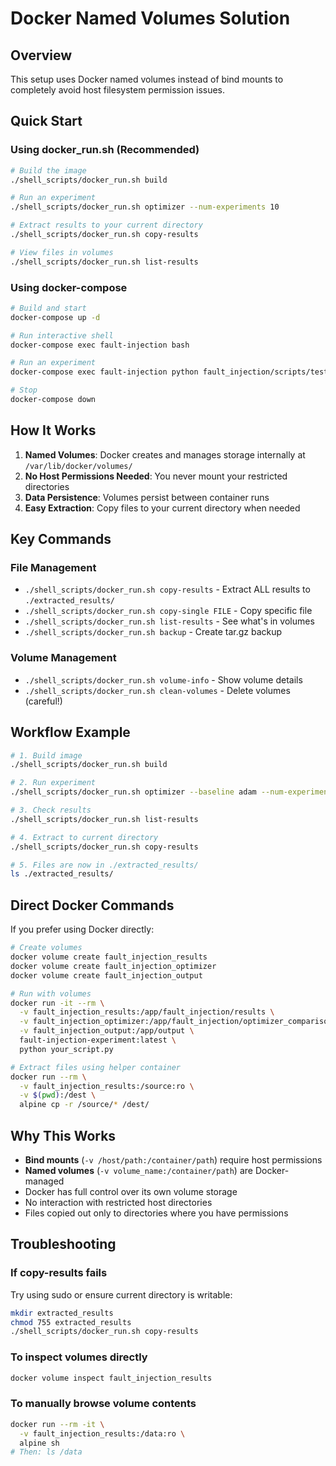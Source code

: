 # Docker Named Volumes Solution

## Overview
This setup uses Docker named volumes instead of bind mounts to completely avoid host filesystem permission issues.

## Quick Start

### Using docker_run.sh (Recommended)
```bash
# Build the image
./shell_scripts/docker_run.sh build

# Run an experiment
./shell_scripts/docker_run.sh optimizer --num-experiments 10

# Extract results to your current directory
./shell_scripts/docker_run.sh copy-results

# View files in volumes
./shell_scripts/docker_run.sh list-results
```

### Using docker-compose
```bash
# Build and start
docker-compose up -d

# Run interactive shell
docker-compose exec fault-injection bash

# Run an experiment
docker-compose exec fault-injection python fault_injection/scripts/test_optimizer_mitigation_v3.py

# Stop
docker-compose down
```

## How It Works

1. **Named Volumes**: Docker creates and manages storage internally at `/var/lib/docker/volumes/`
2. **No Host Permissions Needed**: You never mount your restricted directories
3. **Data Persistence**: Volumes persist between container runs
4. **Easy Extraction**: Copy files to your current directory when needed

## Key Commands

### File Management
- `./shell_scripts/docker_run.sh copy-results` - Extract ALL results to `./extracted_results/`
- `./shell_scripts/docker_run.sh copy-single FILE` - Copy specific file
- `./shell_scripts/docker_run.sh list-results` - See what's in volumes
- `./shell_scripts/docker_run.sh backup` - Create tar.gz backup

### Volume Management
- `./shell_scripts/docker_run.sh volume-info` - Show volume details
- `./shell_scripts/docker_run.sh clean-volumes` - Delete volumes (careful!)

## Workflow Example

```bash
# 1. Build image
./shell_scripts/docker_run.sh build

# 2. Run experiment
./shell_scripts/docker_run.sh optimizer --baseline adam --num-experiments 100

# 3. Check results
./shell_scripts/docker_run.sh list-results

# 4. Extract to current directory
./shell_scripts/docker_run.sh copy-results

# 5. Files are now in ./extracted_results/
ls ./extracted_results/
```

## Direct Docker Commands

If you prefer using Docker directly:

```bash
# Create volumes
docker volume create fault_injection_results
docker volume create fault_injection_optimizer
docker volume create fault_injection_output

# Run with volumes
docker run -it --rm \
  -v fault_injection_results:/app/fault_injection/results \
  -v fault_injection_optimizer:/app/fault_injection/optimizer_comparison_results \
  -v fault_injection_output:/app/output \
  fault-injection-experiment:latest \
  python your_script.py

# Extract files using helper container
docker run --rm \
  -v fault_injection_results:/source:ro \
  -v $(pwd):/dest \
  alpine cp -r /source/* /dest/
```

## Why This Works

- **Bind mounts** (`-v /host/path:/container/path`) require host permissions
- **Named volumes** (`-v volume_name:/container/path`) are Docker-managed
- Docker has full control over its own volume storage
- No interaction with restricted host directories
- Files copied out only to directories where you have permissions

## Troubleshooting

### If copy-results fails
Try using sudo or ensure current directory is writable:
```bash
mkdir extracted_results
chmod 755 extracted_results
./shell_scripts/docker_run.sh copy-results
```

### To inspect volumes directly
```bash
docker volume inspect fault_injection_results
```

### To manually browse volume contents
```bash
docker run --rm -it \
  -v fault_injection_results:/data:ro \
  alpine sh
# Then: ls /data
```